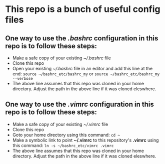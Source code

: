 
# This repo is a bunch of useful config files

## One way to use the _.bashrc_ configuration in this repo is to follow these steps:
- Make a safe copy of your existing _~/.bashrc_ file
- Clone this repo
- Open your existing _~/.bashrc_ file in an editor and add this line at the end: ```source ~/bashrc_etc/bashrc_my``` or ```source ~/bashrc_etc/bashrc_my --verbose```
- The above line assumes that this repo was cloned in your home directory. Adjust the path in the above line if it was cloned eleswhere.


## One way to use the _.vimrc_ configuration in this repo is to follow these steps:
- Make a safe copy of your existing _~/.vimrc_ file
- Clone this repo
- Goto your home directory using this command:
```cd ~```
- Make a symbolic link to point __~/.vimrc__ to this repository's __.vimrc__ using this command: ```ln -s ~/bashrc_etc/vimrc .vimrc ```
- The above line assumes that this repo was cloned in your home directory. Adjust the path in the above line if it was cloned eleswhere.

